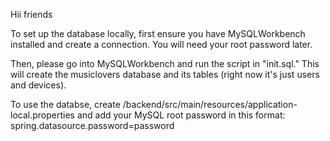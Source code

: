 Hii friends

To set up the database locally, first ensure you have MySQLWorkbench installed and create a connection. You will need your root password later.

Then, please go into MySQLWorkbench and run the script in "init.sql." This will create the musiclovers database and its tables (right now it's just users and devices).

To use the databse, create /backend/src/main/resources/application-local.properties and add your MySQL root password in this format:
spring.datasource.password=password